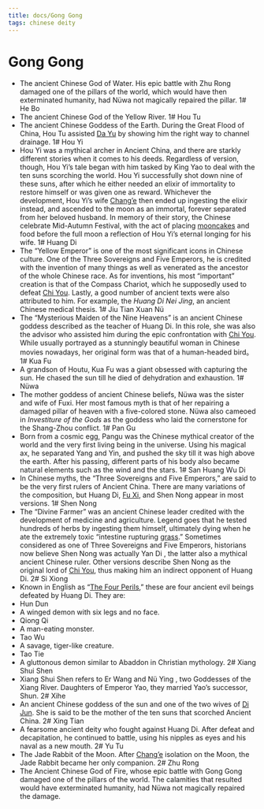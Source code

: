 ```yaml
---
title: docs/Gong Gong
tags: chinese deity
---
```


# Gong Gong 
- The ancient Chinese God of Water. His epic battle with Zhu Rong damaged one of the pillars of the world, which would have then exterminated humanity, had Nüwa not magically repaired the pillar.
1# He Bo 
- The ancient Chinese God of the Yellow River.
1# Hou Tu 
- The ancient Chinese Goddess of the Earth. During the Great Flood of China, Hou Tu assisted [Da Yu](Da%20Yu.md.md) by showing him the right way to channel drainage.
1# Hou Yi 
- Hou Yi was a mythical archer in Ancient China, and there are starkly different stories when it comes to his deeds. Regardless of version, though, Hou Yi’s tale began with him tasked by King Yao to deal with the ten suns scorching the world. Hou Yi successfully shot down nine of these suns, after which he either needed an elixir of immortality to restore himself or was given one as reward. Whichever the development, Hou Yi’s wife [Chang’e](Chang%E2%80%99e.md.md) then ended up ingesting the elixir instead, and ascended to the moon as an immortal, forever separated from her beloved husband. In memory of their story, the Chinese celebrate Mid-Autumn Festival, with the act of placing [mooncakes](https://delishably.com/world-cuisine/mooncake-facts) and food before the full moon a reflection of Hou Yi’s eternal longing for his wife.
1# Huang Di 
- The “Yellow Emperor” is one of the most significant icons in Chinese culture. One of the Three Sovereigns and Five Emperors, he is credited with the invention of many things as well as venerated as the ancestor of the whole Chinese race. As for inventions, his most “important” creation is that of the Compass Chariot, which he supposedly used to defeat [Chi You](Chi%20You.md.md). Lastly, a good number of ancient texts were also attributed to him. For example, the _Huang Di Nei Jing_, an ancient Chinese medical thesis.
1# Jiu Tian Xuan Nü 
- The “Mysterious Maiden of the Nine Heavens” is an ancient Chinese goddess described as the teacher of Huang Di. In this role, she was also the advisor who assisted him during the epic confrontation with [Chi You](Chi%20You.md.md). While usually portrayed as a stunningly beautiful woman in Chinese movies nowadays, her original form was that of a human-headed bird。
1# Kua Fu 
- A grandson of Houtu, Kua Fu was a giant obsessed with capturing the sun. He chased the sun till he died of dehydration and exhaustion.
1# Nüwa 
- The mother goddess of ancient Chinese beliefs, Nüwa was the sister and wife of Fuxi. Her most famous myth is that of her repairing a damaged pillar of heaven with a five-colored stone. Nüwa also cameoed in _Investiture of the Gods_ as the goddess who laid the cornerstone for the Shang-Zhou conflict.
1# Pan Gu 
- Born from a cosmic egg, Pangu was the Chinese mythical creator of the world and the very first living being in the universe. Using his magical ax, he separated Yang and Yin, and pushed the sky till it was high above the earth. After his passing, different parts of his body also became natural elements such as the wind and the stars.
1# San Huang Wu Di 
- In Chinese myths, the “Three Sovereigns and Five Emperors,” are said to be the very first rulers of Ancient China. There are many variations of the composition, but Huang Di, [Fu Xi](Fu%20Xi.md.md), and Shen Nong appear in most versions.
1# Shen Nong 
- The “Divine Farmer” was an ancient Chinese leader credited with the development of medicine and agriculture. Legend goes that he tested hundreds of herbs by ingesting them himself, ultimately dying when he ate the extremely toxic “intestine rupturing [grass](docs/Grass.md).” Sometimes considered as one of Three Sovereigns and Five Emperors, historians now believe Shen Nong was actually Yan Di , the latter also a mythical ancient Chinese ruler. Other versions describe Shen Nong as the original lord of [Chi You](Chi%20You.md.md), thus making him an indirect opponent of Huang Di.
2# Si Xiong 
- Known in English as “[The Four Perils](https://owlcation.com/humanities/88-Chinese-Legendary-Creatures),” these are four ancient evil beings defeated by Huang Di. They are:
-  Hun Dun 
- A winged demon with six legs and no face.
-  Qiong Qi 
- A man-eating monster.
-  Tao Wu 
- A savage, tiger-like creature.
-  Tao Tie 
- A gluttonous demon similar to Abaddon in Christian mythology.
2# Xiang Shui Shen 
- Xiang Shui Shen refers to Er Wang  and Nü Ying , two Goddesses of the Xiang River. Daughters of Emperor Yao, they married Yao’s successor, Shun.
2# Xihe 
- An ancient Chinese goddess of the sun and one of the two wives of [Di Jun](Di%20Jun.md.md). She is said to be the mother of the ten suns that scorched Ancient China.
2# Xing Tian 
- A fearsome ancient deity who fought against Huang Di. After defeat and decapitation, he continued to battle, using his nipples as eyes and his naval as a new mouth.
2# Yu Tu 
- The Jade Rabbit of the Moon. After [Chang’e](Chang%E2%80%99e.md.md) isolation on the Moon, the Jade Rabbit became her only companion.
2# Zhu Rong 
- The Ancient Chinese God of Fire, whose epic battle with Gong Gong damaged one of the pillars of the world. The calamities that resulted would have exterminated humanity, had Nüwa not magically repaired the damage.